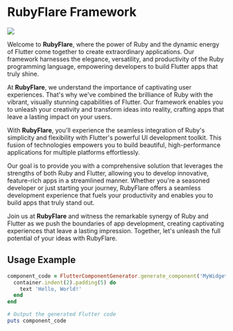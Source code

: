 # RubyFlare Framework

<img src="https://fgp.dev/static/media/RubyDevelopmentBanner.f03d18ce.jpg">

Welcome to **RubyFlare**, where the power of Ruby and the dynamic energy of Flutter come together to create extraordinary applications. Our framework harnesses the elegance, versatility, and productivity of the Ruby programming language, empowering developers to build Flutter apps that truly shine.

At **RubyFlare**, we understand the importance of captivating user experiences. That's why we've combined the brilliance of Ruby with the vibrant, visually stunning capabilities of Flutter. Our framework enables you to unleash your creativity and transform ideas into reality, crafting apps that leave a lasting impact on your users.

With **RubyFlare**, you'll experience the seamless integration of Ruby's simplicity and flexibility with Flutter's powerful UI development toolkit. This fusion of technologies empowers you to build beautiful, high-performance applications for multiple platforms effortlessly.

Our goal is to provide you with a comprehensive solution that leverages the strengths of both Ruby and Flutter, allowing you to develop innovative, feature-rich apps in a streamlined manner. Whether you're a seasoned developer or just starting your journey, RubyFlare offers a seamless development experience that fuels your productivity and enables you to build apps that truly stand out.

Join us at **RubyFlare** and witness the remarkable synergy of Ruby and Flutter as we push the boundaries of app development, creating captivating experiences that leave a lasting impression. Together, let's unleash the full potential of your ideas with RubyFlare.

## Usage Example

```ruby
component_code = FlutterComponentGenerator.generate_component('MyWidget') do
  container.indent(2).padding(5) do
    text 'Hello, World!'
  end
end

# Output the generated Flutter code
puts component_code
```
